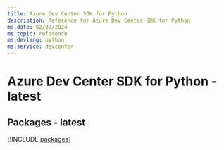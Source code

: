 ```yaml
---
title: Azure Dev Center SDK for Python
description: Reference for Azure Dev Center SDK for Python
ms.date: 02/09/2024
ms.topic: reference
ms.devlang: python
ms.service: devcenter
---
```

# Azure Dev Center SDK for Python - latest
## Packages - latest
[!INCLUDE [packages](dev-center-index.md)]